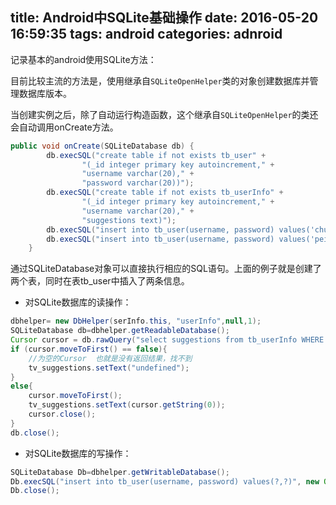 title: Android中SQLite基础操作
date: 2016-05-20 16:59:35
tags: android
categories: adnroid
---

记录基本的android使用SQLite方法：


目前比较主流的方法是，使用继承自`SQLiteOpenHelper`类的对象创建数据库并管理数据库版本。

当创建实例之后，除了自动运行构造函数，这个继承自`SQLiteOpenHelper`的类还会自动调用onCreate方法。

```java
public void onCreate(SQLiteDatabase db) {
        db.execSQL("create table if not exists tb_user" +
                "(_id integer primary key autoincrement," +
                "username varchar(20)," +
                "password varchar(20))");
        db.execSQL("create table if not exists tb_userInfo" +
                "(_id integer primary key autoincrement," +
                "username varchar(20)," +
                "suggestions text)");
        db.execSQL("insert into tb_user(username, password) values('chuangwailinjie', '123456')");
        db.execSQL("insert into tb_user(username, password) values('peihao', '1234567')");
    }
```

<!--more-->

通过SQLiteDatabase对象可以直接执行相应的SQL语句。上面的例子就是创建了两个表，同时在表tb_user中插入了两条信息。


- 对SQLite数据库的读操作：

```java
dbhelper= new DbHelper(serInfo.this, "userInfo",null,1);
SQLiteDatabase db=dbhelper.getReadableDatabase();
Cursor cursor = db.rawQuery("select suggestions from tb_userInfo WHERE username=?",new String[]{username});
if (cursor.moveToFirst() == false){
    //为空的Cursor  也就是没有返回结果，找不到
    tv_suggestions.setText("undefined");
}
else{
    cursor.moveToFirst();
    tv_suggestions.setText(cursor.getString(0));
    cursor.close();
}
db.close();
```


- 对SQLite数据库的写操作：

```java
SQLiteDatabase Db=dbhelper.getWritableDatabase();
Db.execSQL("insert into tb_user(username, password) values(?,?)", new Object[]{name,password });
Db.close();
```